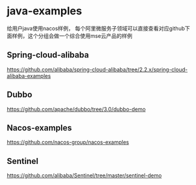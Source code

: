 # java-examples
给用户java使用nacos样例， 每个阿里微服务子领域可以直接查看对应github下面样例，这个分组会做一个综合使用mse云产品的样例


## Spring-cloud-alibaba
https://github.com/alibaba/spring-cloud-alibaba/tree/2.2.x/spring-cloud-alibaba-examples

## Dubbo
https://github.com/apache/dubbo/tree/3.0/dubbo-demo

## Nacos-examples

https://github.com/nacos-group/nacos-examples

## Sentinel
https://github.com/alibaba/Sentinel/tree/master/sentinel-demo

